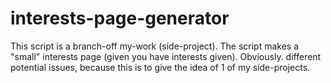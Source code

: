 # interests-page-generator
This script is a branch-off my-work (side-project). The script makes a "small" interests page (given you have interests given). Obviously. different potential issues, because this is to give the idea of 1 of my side-projects.
